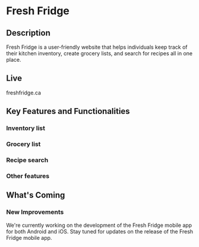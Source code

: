 # Fresh Fridge

## Description

Fresh Fridge is a user-friendly website that helps individuals keep track of their kitchen inventory, create grocery lists, and search for recipes all in one place. 

## Live

freshfridge.ca

## Key Features and Functionalities

### Inventory list
### Grocery list
### Recipe search
### Other features


## What's Coming

### New Improvements

We're currently working on the development of the Fresh Fridge mobile app for both Android and iOS. Stay tuned for updates on the release of the Fresh Fridge mobile app.
